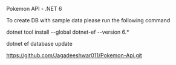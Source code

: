 Pokemon API - .NET 6

To create DB with sample data please run the following command

dotnet tool install --global dotnet-ef --version 6.*

dotnet ef database update


https://github.com/Jagadeeshwar011/Pokemon-Api.git
